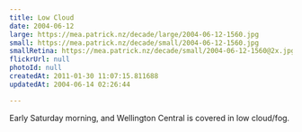 ```yaml
---
title: Low Cloud
date: 2004-06-12
large: https://mea.patrick.nz/decade/large/2004-06-12-1560.jpg
small: https://mea.patrick.nz/decade/small/2004-06-12-1560.jpg
smallRetina: https://mea.patrick.nz/decade/small/2004-06-12-1560@2x.jpg
flickrUrl: null
photoId: null
createdAt: 2011-01-30 11:07:15.811688
updatedAt: 2004-06-14 02:26:44

---
```

Early Saturday morning, and Wellington Central is covered in low cloud/fog.
